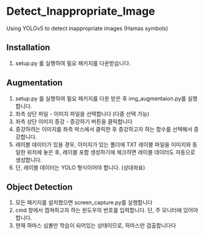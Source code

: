 # Detect_Inappropriate_Image
Using YOLOv5 to detect inappropriate images (Hamas symbols)

## Installation

1. setup.py 를 실행하여 필요 패키지를 다운받습니다.

## Augmentation

1. setup.py 를 실행하여 필요 패키지를 다운 받은 후 img_augmentaion.py를 실행합니다.
2. 좌측 상단 파일 - 이미지 파일을 선택합니다 (다중 선택 가능)
3. 좌측 상단 이미지 증강 - 증강하기 버튼을 클릭합니다
4. 증강하려는 이미지를 좌측 박스에서 클릭한 후 증강하고자 하는 함수를 선택해서 증강합니다.
5. 레이블 데이터가 있을 경우, 이미지가 있는 폴더에 TXT 레이블 파일을 이미지와 동일한 위치에 놓은 후, 레이블 포함 생성하기에 체크하면 레이블 데이터도 자동으로 생성합니다.
6. 단, 레이블 데이터는 YOLO 형식이어야 합니다. (상대좌표)


## Object Detection

1. 모든 패키지를 설치했으면 screen_capture.py를 실행합니다
2. cmd 창에서 캡쳐하고자 하는 윈도우의 번호를 입력합니다. 단, 주 모니터에 있어야 합니다.
3. 현재 하마스 심볼만 학습이 되어있는 상태이므로, 하마스만 검출합니다다
